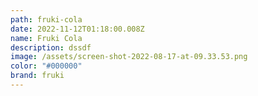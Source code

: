 ```yaml
---
path: fruki-cola
date: 2022-11-12T01:18:00.008Z
name: Fruki Cola
description: dssdf
image: /assets/screen-shot-2022-08-17-at-09.33.53.png
color: "#000000"
brand: fruki
---
```

